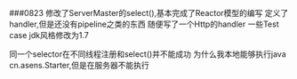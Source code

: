 ###0823
修改了ServerMaster的select(),基本完成了Reactor模型的编写
定义了handler,但是还没有pipeline之类的东西
随便写了一个Http的handler
一些Test case
jdk风格修改为1.7

同一个selector在不同线程注册和select()并不能成功
为什么我本地能够执行java cn.asens.Starter,但是在服务器不能执行